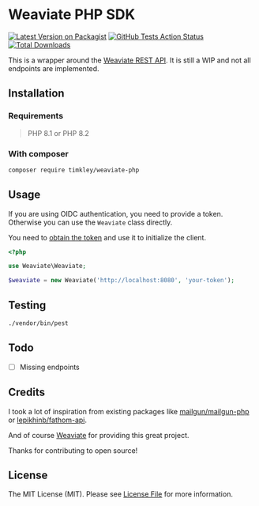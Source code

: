 # Weaviate PHP SDK

[![Latest Version on Packagist](https://img.shields.io/packagist/v/timkley/weaviate-php.svg?style=flat-square)](https://packagist.org/packages/timkley/weaviate-php)
[![GitHub Tests Action Status](https://img.shields.io/github/actions/workflow/status/timkley/weaviate-php/run-tests.yml?label=tests)](https://github.com/timkley/weaviate-php/actions?query=workflow%3Arun-tests+branch%3Amain)
[![Total Downloads](https://img.shields.io/packagist/dt/timkley/weaviate-php.svg?style=flat-square)](https://packagist.org/packages/timkley/weaviate-php)

This is a wrapper around the [Weaviate REST API](https://weaviate.io/developers/weaviate/api/rest). It is still a WIP and not all endpoints are implemented.

## Installation

### Requirements

> PHP 8.1 or PHP 8.2

### With composer

```bash
composer require timkley/weaviate-php
```

## Usage

If you are using OIDC authentication, you need to provide a token. Otherwise you can use the `Weaviate` class directly.

You need to [obtain the token](https://weaviate.io/developers/weaviate/configuration/authentication#manually-obtaining-and-passing-tokens) and use it to initialize the client. 

```php
<?php

use Weaviate\Weaviate;

$weaviate = new Weaviate('http://localhost:8080', 'your-token');
```

## Testing

```bash
./vendor/bin/pest
```

## Todo

- [ ] Missing endpoints

## Credits

I took a lot of inspiration from existing packages like [mailgun/mailgun-php](https://github.com/mailgun/mailgun-php)
or [lepikhinb/fathom-api](https://github.com/lepikhinb/fathom-api).

And of course [Weaviate](https://weaviate.io/) for providing this great project.

Thanks for contributing to open source!

## License

The MIT License (MIT). Please see [License File](LICENSE.md) for more information.
